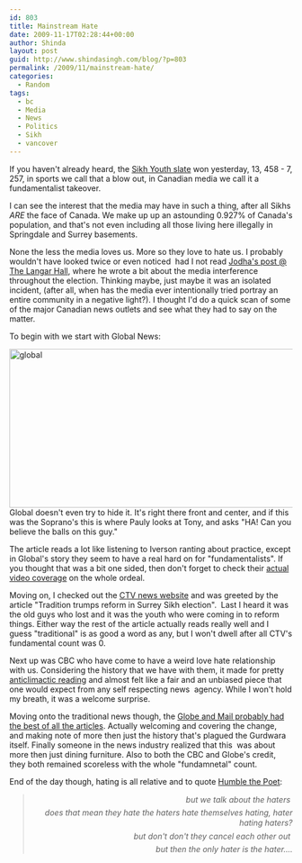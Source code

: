 ```yaml
---
id: 803
title: Mainstream Hate
date: 2009-11-17T02:28:44+00:00
author: Shinda
layout: post
guid: http://www.shindasingh.com/blog/?p=803
permalink: /2009/11/mainstream-hate/
categories:
  - Random
tags:
  - bc
  - Media
  - News
  - Politics
  - Sikh
  - vancover
---
```

If you haven't already heard, the [Sikh Youth slate](http://newfuture.ca) won yesterday, 13, 458 - 7, 257, in sports we call that a blow out, in Canadian media we call it a  fundamentalist takeover.

I can see the interest that the media may have in such a thing, after all Sikhs _ARE_ the face of Canada. We make up up an astounding 0.927% of Canada's population, and that's not even including all those living here illegally in Springdale and Surrey basements.

None the less the media loves us. More so they love to hate us. I probably wouldn't have looked twice or even noticed  had I not read [Jodha's post @ The Langar Hall](http://thelangarhall.com/canada/youth-slate-victory-in-surrey-beyond-media-interference/), where he wrote a bit about the media interference throughout the election. Thinking maybe, just maybe it was an isolated incident, (after all, when has the media ever intentionally tried portray an entire community in a negative light?). I thought I'd do a quick scan of some of the major Canadian news outlets and see what they had to say on the matter.

To begin with we start with Global News:

<p style="text-align: left;">
  <a href="http://www.shindasingh.com/blog/wp-content/uploads/2009/11/global.jpg"><img class="aligncenter size-full wp-image-804" title="global" src="http://www.shindasingh.com/blog/wp-content/uploads/2009/11/global.jpg" alt="global" width="800" height="282" /></a><br /> Global doesn't even try to hide it. It's right there front and center, and if this was the Soprano's this is where Pauly looks at Tony, and asks "HA! Can you believe the balls on this guy."
</p>

The article reads a lot like listening to Iverson ranting about practice, except in Global's story they seem to have a real hard on for "fundamentalists". If you thought that was a bit one sided, then don't forget to check their [actual video coverage](http://www.globaltvbc.com/video/index.html?releasePID=u6wW3bVF745pVR_OKHN7yJidZhavFr9l) on the whole ordeal.

Moving on, I checked out the [CTV news website](http://www.ctvbc.ctv.ca/servlet/an/local/CTVNews/20091115/bc_sikh_temple_vote_091115?hub=BritishColumbiaHome) and was greeted by the article "Tradition trumps reform in Surrey Sikh election".  Last I heard it was the old guys who lost and it was the youth who were coming in to reform things. Either way the rest of the article actually reads really well and I guess "traditional" is as good a word as any, but I won't dwell after all CTV's fundamental count was 0.

Next up was CBC who have come to have a weird love hate relationship with us. Considering the history that we have with them, it made for pretty  [anticlimactic reading](http://www.cbc.ca/canada/british-columbia/story/2009/11/16/bc-guru-nanak-sikh-gurdwara-election.html) and almost felt like a fair and an unbiased piece that one would expect from any self respecting news  agency. While I won't hold my breath, it was a welcome surprise.

Moving onto the traditional news though, the [Globe and Mail probably had the best of all the articles](http://www.theglobeandmail.com/news/national/british-columbia/the-new-face-of-canadas-sikhs/article1365825/). Actually welcoming and covering the change, and making note of more then just the history that's plagued the Gurdwara itself. Finally someone in the news industry realized that this  was about more then just dining furniture. Also to both the CBC and Globe's credit, they both remained scoreless with the whole "fundamnetal" count.

End of the day though, hating is all relative and to quote [Humble the Poet](http://www.youtube.com/watch?v=dWy7nFFgJwg&feature=player_embedded#):

> <p style="text-align: right;">
>   <em>but we talk about the haters <br /> does that mean they hate the haters hate themselves hating, hater hating haters?<br /> but don't don't they cancel each other out <br /> but then the only hater is the hater....</em>
> </p>

<blockquote style="text-align: right;">
  <p style="text-align: right;">
    </blockquote>